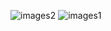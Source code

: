 
![images2](https://github.com/user-attachments/assets/6439a90b-c6e0-496e-b40b-134a42337bb9)
![images1](https://github.com/user-attachments/assets/6b942b60-5f85-4223-bc78-667b9945b44f)
